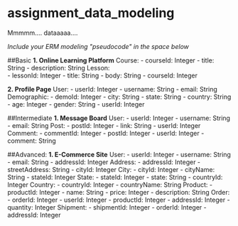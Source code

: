# assignment_data_modeling
Mmmmm.... dataaaaa....

*Include your ERM modeling "pseudocode" in the space below*


##Basic
  **1. Online Learning Platform**
    Course:
      - courseId: Integer
      - title: String
      - description: String
    Lesson:  
      - lessonId: Integer
      - title: String
      - body: String
      - courseId: Integer

  **2. Profile Page**
    User:
      - userId: Integer
      - username: String
      - email: String
    Demographic:
      - demoId: Integer
      - city: String
      - state: String
      - country: String
      - age: Integer
      - gender: String
      - userId: Integer

##Intermediate
  **1. Message Board**
    User:
      - userId: Integer
      - username: String
      - email: String
    Post:
      - postId: Integer
      - link: String
      - userId: Integer
    Comment:
      - commentId: Integer
      - postId: Integer
      - userId: Integer
      - comment: String

##Advanced:
  **1. E-Commerce Site**
    User:
      - userId: Integer
      - username: String
      - email: String
      - addressId: Integer
    Address:
      - addressId: Integer
      - streetAddress: String
      - cityId: Integer
    City:
      - cityId: Integer
      - cityName: String
      - stateId: Integer
    State:
      - stateId: Integer
      - state: String
      - countryId: Integer
    Country:
      - countryId: Integer
      - countryName: String
    Product:
      - productId: Integer
      - name: String
      - price: Integer
      - description: String
    Order:
      - orderId: Integer
      - userId: Integer
      - productId: Integer
      - addressId: Integer
      - quantity: Integer
    Shipment:
      - shipmentId: Integer
      - orderId: Integer
      - addressId: Integer
